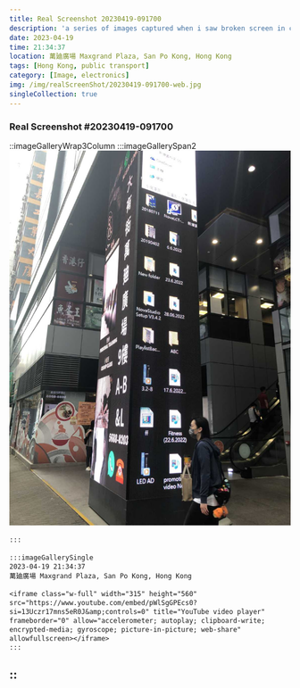 ```yaml
---
title: Real Screenshot 20230419-091700
description: 'a series of images captured when i saw broken screen in city'
date: 2023-04-19
time: 21:34:37
location: 萬廸廣場 Maxgrand Plaza, San Po Kong, Hong Kong
tags: [Hong Kong, public transport]
category: [Image, electronics]
img: /img/realScreenShot/20230419-091700-web.jpg
singleCollection: true
---
```


### Real Screenshot #20230419-091700

::imageGalleryWrap3Column
    :::imageGallerySpan2
     ![Alttext](/img/realScreenShot/20230419-091700-web.jpg)

    :::
    
    :::imageGallerySingle
    2023-04-19 21:34:37  
    萬廸廣場 Maxgrand Plaza, San Po Kong, Hong Kong  

    <iframe class="w-full" width="315" height="560" src="https://www.youtube.com/embed/pWlSgGPEcs0?si=13Uczr17mns5eR0J&amp;controls=0" title="YouTube video player" frameborder="0" allow="accelerometer; autoplay; clipboard-write; encrypted-media; gyroscope; picture-in-picture; web-share" allowfullscreen></iframe>
    :::
::
---